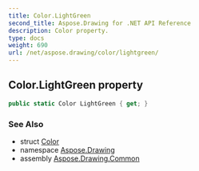 ```yaml
---
title: Color.LightGreen
second_title: Aspose.Drawing for .NET API Reference
description: Color property. 
type: docs
weight: 690
url: /net/aspose.drawing/color/lightgreen/
---
```

## Color.LightGreen property

```csharp
public static Color LightGreen { get; }
```

### See Also

* struct [Color](../)
* namespace [Aspose.Drawing](../../color/)
* assembly [Aspose.Drawing.Common](../../../)


